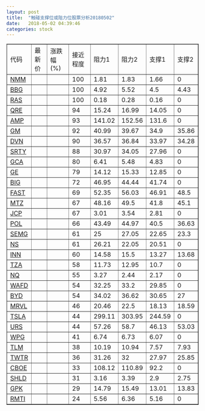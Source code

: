 ```yaml
---
layout: post
title:  "触碰支撑位或阻力位股票分析20180502"
date:   2018-05-02 04:39:46
categories: stock
---
```

<script type="text/javascript">
var stockList = []
stockList.push('gb_nmm');
stockList.push('gb_bbg');
stockList.push('gb_ras');
stockList.push('gb_qre');
stockList.push('gb_amp');
stockList.push('gb_gm');
stockList.push('gb_dvn');
stockList.push('gb_srty');
stockList.push('gb_gca');
stockList.push('gb_ge');
stockList.push('gb_big');
stockList.push('gb_fast');
stockList.push('gb_mtz');
stockList.push('gb_jcp');
stockList.push('gb_pol');
stockList.push('gb_semg');
stockList.push('gb_ns');
stockList.push('gb_inn');
stockList.push('gb_tza');
stockList.push('gb_nq');
stockList.push('gb_wafd');
stockList.push('gb_byd');
stockList.push('gb_mrvl');
stockList.push('gb_tsla');
stockList.push('gb_urs');
stockList.push('gb_wpg');
stockList.push('gb_tlm');
stockList.push('gb_twtr');
stockList.push('gb_cboe');
stockList.push('gb_shld');
stockList.push('gb_gpk');
stockList.push('gb_rmti');
</script>
<table border="1">
 <tr>
 <td>代码</td>
 <td>最新价</td>
 <td>涨跌幅(%)</td>
 <td>接近程度</td>
 <td>阻力1</td>
 <td>阻力2</td>
 <td>支撑1</td>
 <td>支撑2</td>
</tr>
  <tr id="nmm" class="green">
  <td><a href="http://stock.finance.sina.com.cn/usstock/quotes/NMM.html" target="_blank">NMM</a></td><td></td><td></td><td>100</td><td>1.81</td><td>1.83</td><td>1.66</td><td>0</td></tr>
  <tr id="bbg" class="red">
  <td><a href="http://stock.finance.sina.com.cn/usstock/quotes/BBG.html" target="_blank">BBG</a></td><td></td><td></td><td>100</td><td>4.92</td><td>5.52</td><td>4.5</td><td>4.43</td></tr>
  <tr id="ras" class="red">
  <td><a href="http://stock.finance.sina.com.cn/usstock/quotes/RAS.html" target="_blank">RAS</a></td><td></td><td></td><td>100</td><td>0.18</td><td>0.28</td><td>0.16</td><td>0</td></tr>
  <tr id="qre" class="red">
  <td><a href="http://stock.finance.sina.com.cn/usstock/quotes/QRE.html" target="_blank">QRE</a></td><td></td><td></td><td>94</td><td>15.24</td><td>16.99</td><td>14.05</td><td>0</td></tr>
  <tr id="amp" class="red">
  <td><a href="http://stock.finance.sina.com.cn/usstock/quotes/AMP.html" target="_blank">AMP</a></td><td></td><td></td><td>93</td><td>141.02</td><td>152.56</td><td>131.6</td><td>0</td></tr>
  <tr id="gm" class="green">
  <td><a href="http://stock.finance.sina.com.cn/usstock/quotes/GM.html" target="_blank">GM</a></td><td></td><td></td><td>92</td><td>40.99</td><td>39.67</td><td>34.9</td><td>35.86</td></tr>
  <tr id="dvn" class="red">
  <td><a href="http://stock.finance.sina.com.cn/usstock/quotes/DVN.html" target="_blank">DVN</a></td><td></td><td></td><td>90</td><td>36.57</td><td>36.84</td><td>33.97</td><td>34.28</td></tr>
  <tr id="srty" class="red">
  <td><a href="http://stock.finance.sina.com.cn/usstock/quotes/SRTY.html" target="_blank">SRTY</a></td><td></td><td></td><td>88</td><td>30.97</td><td>34.05</td><td>27.96</td><td>0</td></tr>
  <tr id="gca" class="green">
  <td><a href="http://stock.finance.sina.com.cn/usstock/quotes/GCA.html" target="_blank">GCA</a></td><td></td><td></td><td>80</td><td>6.41</td><td>5.48</td><td>4.83</td><td>0</td></tr>
  <tr id="ge" class="red">
  <td><a href="http://stock.finance.sina.com.cn/usstock/quotes/GE.html" target="_blank">GE</a></td><td></td><td></td><td>79</td><td>14.12</td><td>15.33</td><td>12.85</td><td>0</td></tr>
  <tr id="big" class="green">
  <td><a href="http://stock.finance.sina.com.cn/usstock/quotes/BIG.html" target="_blank">BIG</a></td><td></td><td></td><td>72</td><td>46.95</td><td>44.44</td><td>41.74</td><td>0</td></tr>
  <tr id="fast" class="green">
  <td><a href="http://stock.finance.sina.com.cn/usstock/quotes/FAST.html" target="_blank">FAST</a></td><td></td><td></td><td>69</td><td>52.35</td><td>56.03</td><td>46.91</td><td>48.5</td></tr>
  <tr id="mtz" class="green">
  <td><a href="http://stock.finance.sina.com.cn/usstock/quotes/MTZ.html" target="_blank">MTZ</a></td><td></td><td></td><td>67</td><td>48.16</td><td>49.5</td><td>41.8</td><td>45.1</td></tr>
  <tr id="jcp" class="red">
  <td><a href="http://stock.finance.sina.com.cn/usstock/quotes/JCP.html" target="_blank">JCP</a></td><td></td><td></td><td>67</td><td>3.01</td><td>3.54</td><td>2.81</td><td>0</td></tr>
  <tr id="pol" class="green">
  <td><a href="http://stock.finance.sina.com.cn/usstock/quotes/POL.html" target="_blank">POL</a></td><td></td><td></td><td>66</td><td>43.49</td><td>44.97</td><td>40.5</td><td>36.63</td></tr>
  <tr id="semg" class="red">
  <td><a href="http://stock.finance.sina.com.cn/usstock/quotes/SEMG.html" target="_blank">SEMG</a></td><td></td><td></td><td>61</td><td>25</td><td>27.05</td><td>22.65</td><td>23.3</td></tr>
  <tr id="ns" class="green">
  <td><a href="http://stock.finance.sina.com.cn/usstock/quotes/NS.html" target="_blank">NS</a></td><td></td><td></td><td>61</td><td>26.21</td><td>22.05</td><td>20.51</td><td>0</td></tr>
  <tr id="inn" class="red">
  <td><a href="http://stock.finance.sina.com.cn/usstock/quotes/INN.html" target="_blank">INN</a></td><td></td><td></td><td>60</td><td>14.58</td><td>15.5</td><td>13.27</td><td>13.68</td></tr>
  <tr id="tza" class="red">
  <td><a href="http://stock.finance.sina.com.cn/usstock/quotes/TZA.html" target="_blank">TZA</a></td><td></td><td></td><td>58</td><td>11.73</td><td>12.95</td><td>10.7</td><td>0</td></tr>
  <tr id="nq" class="green">
  <td><a href="http://stock.finance.sina.com.cn/usstock/quotes/NQ.html" target="_blank">NQ</a></td><td></td><td></td><td>55</td><td>3.27</td><td>2.44</td><td>2.17</td><td>0</td></tr>
  <tr id="wafd" class="red">
  <td><a href="http://stock.finance.sina.com.cn/usstock/quotes/WAFD.html" target="_blank">WAFD</a></td><td></td><td></td><td>54</td><td>32.25</td><td>33.2</td><td>29.85</td><td>0</td></tr>
  <tr id="byd" class="green">
  <td><a href="http://stock.finance.sina.com.cn/usstock/quotes/BYD.html" target="_blank">BYD</a></td><td></td><td></td><td>54</td><td>34.02</td><td>36.62</td><td>30.65</td><td>27</td></tr>
  <tr id="mrvl" class="red">
  <td><a href="http://stock.finance.sina.com.cn/usstock/quotes/MRVL.html" target="_blank">MRVL</a></td><td></td><td></td><td>46</td><td>20.46</td><td>22.5</td><td>18.13</td><td>18.59</td></tr>
  <tr id="tsla" class="green">
  <td><a href="http://stock.finance.sina.com.cn/usstock/quotes/TSLA.html" target="_blank">TSLA</a></td><td></td><td></td><td>44</td><td>299.11</td><td>303.95</td><td>244.59</td><td>0</td></tr>
  <tr id="urs" class="green">
  <td><a href="http://stock.finance.sina.com.cn/usstock/quotes/URS.html" target="_blank">URS</a></td><td></td><td></td><td>44</td><td>57.26</td><td>58.7</td><td>46.13</td><td>53.03</td></tr>
  <tr id="wpg" class="green">
  <td><a href="http://stock.finance.sina.com.cn/usstock/quotes/WPG.html" target="_blank">WPG</a></td><td></td><td></td><td>41</td><td>6.74</td><td>6.73</td><td>6.07</td><td>0</td></tr>
  <tr id="tlm" class="green">
  <td><a href="http://stock.finance.sina.com.cn/usstock/quotes/TLM.html" target="_blank">TLM</a></td><td></td><td></td><td>38</td><td>10.19</td><td>10.94</td><td>7.57</td><td>7.93</td></tr>
  <tr id="twtr" class="red">
  <td><a href="http://stock.finance.sina.com.cn/usstock/quotes/TWTR.html" target="_blank">TWTR</a></td><td></td><td></td><td>36</td><td>31.26</td><td>32</td><td>27.97</td><td>25.85</td></tr>
  <tr id="cboe" class="red">
  <td><a href="http://stock.finance.sina.com.cn/usstock/quotes/CBOE.html" target="_blank">CBOE</a></td><td></td><td></td><td>33</td><td>108.12</td><td>110.89</td><td>92.2</td><td>0</td></tr>
  <tr id="shld" class="green">
  <td><a href="http://stock.finance.sina.com.cn/usstock/quotes/SHLD.html" target="_blank">SHLD</a></td><td></td><td></td><td>31</td><td>3.16</td><td>3.39</td><td>2.9</td><td>2.75</td></tr>
  <tr id="gpk" class="green">
  <td><a href="http://stock.finance.sina.com.cn/usstock/quotes/GPK.html" target="_blank">GPK</a></td><td></td><td></td><td>29</td><td>14.79</td><td>15.49</td><td>13.01</td><td>13.83</td></tr>
  <tr id="rmti" class="green">
  <td><a href="http://stock.finance.sina.com.cn/usstock/quotes/RMTI.html" target="_blank">RMTI</a></td><td></td><td></td><td>24</td><td>5.56</td><td>6.36</td><td>5.16</td><td>0</td></tr>
</table>
